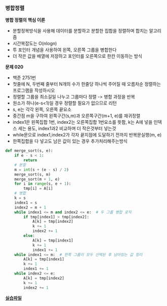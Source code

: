 ### 병합정렬

**병합 정렬의 핵심 이론**

- 분할정복방식을 사용해 데이터를 분할하고 분할한 집합을 정렬하며 합치는 알고리즘
- 시간복잡도는 O(nlogn)
- 투 포인터 개념을 사용하여 왼쪽, 오른쪽 그룹을 병합한다
- 더 작은 값을 배열에 저장하고 포인터를 오른쪽으로 한칸 이동하는 방식

**문제 020**

- 백준 2751번
- 첫줄에 N, 두번째 줄부터 N개의 수가 한줄당 하나씩 주어질 때 오름차순 정렬하는 프로그램을 작성하시오
- 정렬할 그룹을 최소길일 나누고 그룹마다 정렬 -> 병합 과정을 반복
- 원소가 하나(e-s<1)일 경우 정렬할 필요가 없으므로 리턴
- s, e는 각각 왼쪽, 오른쪽 끝요소
- 중간점 m을 구하여 왼쪽구간(s,m)과 오른쪽구간(m+1, e)를 재귀정렬
- index1은 왼쪽집합 1번, index2는 오른쪽집합 1번요소를 뜻함, k는 A에 넣을 인덱스 세는 용도, index1과2 비교하며 더 작은것부터 넣는것
- while문으로 index1,index2가 각자 끝지점에 도달하기 전까지 반복문실행(m, e)
- 한쪽집합을 다 넣고도 남은 값이 있는 경우 추가처리해주는방식

```python
def merge_sort(s, e):
    if e - s < 1:
        return
    # 분할
    m = int(s + (e - s) / 2)
    merge_sort(s, m)
    merge_sort(m + 1, e)
    for i in range(s, e + 1):
        tmp[i] = A[i]
    # 병합
    k = s
    index1 = s
    index2 = m + 1
    while index1 <= m and index2 <= e:  # 두 그룹 병합 로직
        if tmp[index1] > tmp[index2]:
            A[k] = tmp[index2]
            k += 1
            index2 += 1
        else:
            A[k] = tmp[index1]
            k += 1
            index1 += 1
    while index1 <= m:  # 한쪽 그룹이 모두 선택된 후 남아있는 값 정리
        A[k] = tmp[index1]
        k += 1
        index1 += 1
    while index2 <= e:
        A[k] = tmp[index2]
        k += 1
        index2 += 1
```

**[실습파일](chap04_5.py)**
